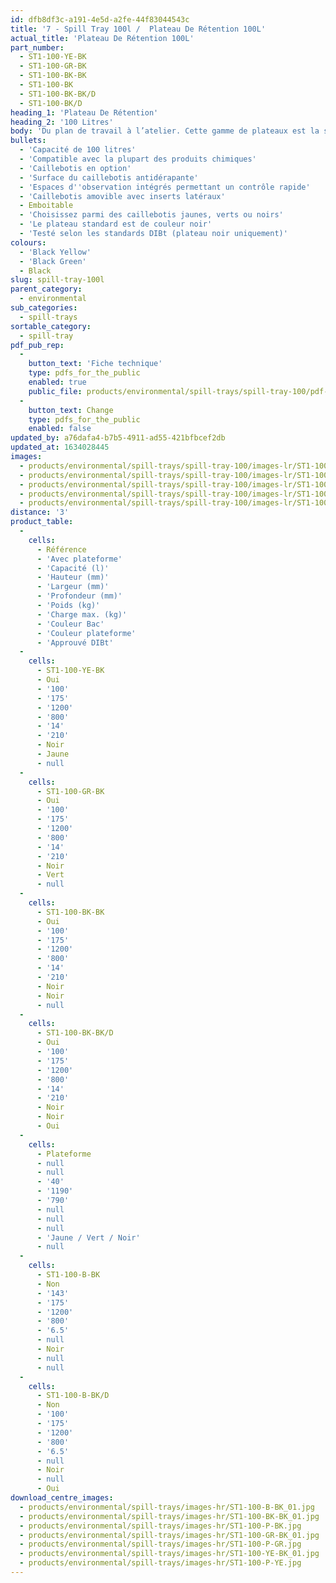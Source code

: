 ```yaml
---
id: dfb8df3c-a191-4e5d-a2fe-44f83044543c
title: '7 - Spill Tray 100l /  Plateau De Rétention 100L'
actual_title: 'Plateau De Rétention 100L'
part_number:
  - ST1-100-YE-BK
  - ST1-100-GR-BK
  - ST1-100-BK-BK
  - ST1-100-BK
  - ST1-100-BK-BK/D
  - ST1-100-BK/D
heading_1: 'Plateau De Rétention'
heading_2: '100 Litres'
body: 'Du plan de travail à l’atelier. Cette gamme de plateaux est la solution de rétention lors de travaux avec des produits chimiques liquides ou dangereux.'
bullets:
  - 'Capacité de 100 litres'
  - 'Compatible avec la plupart des produits chimiques'
  - 'Caillebotis en option'
  - 'Surface du caillebotis antidérapante'
  - 'Espaces d''observation intégrés permettant un contrôle rapide'
  - 'Caillebotis amovible avec inserts latéraux'
  - Emboitable
  - 'Choisissez parmi des caillebotis jaunes, verts ou noirs'
  - 'Le plateau standard est de couleur noir'
  - 'Testé selon les standards DIBt (plateau noir uniquement)'
colours:
  - 'Black Yellow'
  - 'Black Green'
  - Black
slug: spill-tray-100l
parent_category:
  - environmental
sub_categories:
  - spill-trays
sortable_category:
  - spill-tray
pdf_pub_rep:
  -
    button_text: 'Fiche technique'
    type: pdfs_for_the_public
    enabled: true
    public_file: products/environmental/spill-trays/spill-tray-100/pdf-lr/EV-Spill-Tray-(100L)-TD_FR.pdf
  -
    button_text: Change
    type: pdfs_for_the_public
    enabled: false
updated_by: a76dafa4-b7b5-4911-ad55-421bfbcef2db
updated_at: 1634028445
images:
  - products/environmental/spill-trays/spill-tray-100/images-lr/ST1-100_01.jpg
  - products/environmental/spill-trays/spill-tray-100/images-lr/ST1-100_04.jpg
  - products/environmental/spill-trays/spill-tray-100/images-lr/ST1-100_03.jpg
  - products/environmental/spill-trays/spill-tray-100/images-lr/ST1-100_02.jpg
  - products/environmental/spill-trays/spill-tray-100/images-lr/ST1-100_05.jpg
distance: '3'
product_table:
  -
    cells:
      - Référence
      - 'Avec plateforme'
      - 'Capacité (l)'
      - 'Hauteur (mm)'
      - 'Largeur (mm)'
      - 'Profondeur (mm)'
      - 'Poids (kg)'
      - 'Charge max. (kg)'
      - 'Couleur Bac'
      - 'Couleur plateforme'
      - 'Approuvé DIBt'
  -
    cells:
      - ST1-100-YE-BK
      - Oui
      - '100'
      - '175'
      - '1200'
      - '800'
      - '14'
      - '210'
      - Noir
      - Jaune
      - null
  -
    cells:
      - ST1-100-GR-BK
      - Oui
      - '100'
      - '175'
      - '1200'
      - '800'
      - '14'
      - '210'
      - Noir
      - Vert
      - null
  -
    cells:
      - ST1-100-BK-BK
      - Oui
      - '100'
      - '175'
      - '1200'
      - '800'
      - '14'
      - '210'
      - Noir
      - Noir
      - null
  -
    cells:
      - ST1-100-BK-BK/D
      - Oui
      - '100'
      - '175'
      - '1200'
      - '800'
      - '14'
      - '210'
      - Noir
      - Noir
      - Oui
  -
    cells:
      - Plateforme
      - null
      - null
      - '40'
      - '1190'
      - '790'
      - null
      - null
      - null
      - 'Jaune / Vert / Noir'
      - null
  -
    cells:
      - ST1-100-B-BK
      - Non
      - '143'
      - '175'
      - '1200'
      - '800'
      - '6.5'
      - null
      - Noir
      - null
      - null
  -
    cells:
      - ST1-100-B-BK/D
      - Non
      - '100'
      - '175'
      - '1200'
      - '800'
      - '6.5'
      - null
      - Noir
      - null
      - Oui
download_centre_images:
  - products/environmental/spill-trays/images-hr/ST1-100-B-BK_01.jpg
  - products/environmental/spill-trays/images-hr/ST1-100-BK-BK_01.jpg
  - products/environmental/spill-trays/images-hr/ST1-100-P-BK.jpg
  - products/environmental/spill-trays/images-hr/ST1-100-GR-BK_01.jpg
  - products/environmental/spill-trays/images-hr/ST1-100-P-GR.jpg
  - products/environmental/spill-trays/images-hr/ST1-100-YE-BK_01.jpg
  - products/environmental/spill-trays/images-hr/ST1-100-P-YE.jpg
---
```

